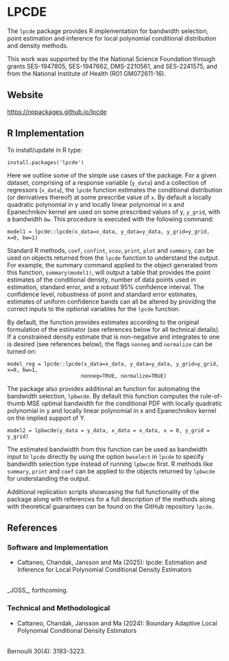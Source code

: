 # LPCDE
The `lpcde` package provides R implementation for bandwidth selection,
point estimation and inference for local polynomial conditional distribution
and density methods.

This work was supported by the the National Science Foundation through grants
SES-1947805, SES-1947662, DMS-2210561, and SES-2241575,
and from the National Institute of Health (R01 GM072611-16).

## Website
https://nppackages.github.io/lpcde

## R Implementation
To install/update in R type:
```
install.packages('lpcde')
```
Here we outline some of the simple use cases of the package. For a given dataset, 
comprising of a response variable (`y_data`) and a collection of regressors (`x_data`),
the `lpcde` function estimates the conditional distribution (or derivatives thereof)
at some prescribe value of `x`. By default a locally quadratic polynomial in y 
and locally linear polynomial in x and Epanechnikov kernel are used on  some prescribed 
values of y, `y_grid`, with a bandwidth `bw`.
This procedure is executed with the following command:
```
model1 = lpcde::lpcde(x_data=x_data, y_data=y_data, y_grid=y_grid, x=0, bw=1)
```
Standard R methods, `coef`, `confint`, `vcov`, `print`, `plot` and `summary`, 
can be used on objects returned from the `lpcde` function to understand the output.
For example, the summary command applied to the object generated from this function,
`summary(model1)`, will output a table that provides the point estimates of the 
conditional density, number of data points used in estimation, standard error, 
and a robust 95% confidence interval. The confidence level, robustness of point 
and standard error estimates, estimates of uniform confidence bands can all be 
altered by providing the correct inputs to the optional variables for the `lpcde`
function.

By default, the function provides estimates according to the original
formulation of the estimator (see references below for all technical details).
If a constrained density estimate that is non-negative and integrates to one is 
desired (see references below), 
the flags `nonneg` and `normalize` can be turned on:
```
model_reg = lpcde::lpcde(x_data=x_data, y_data=y_data, y_grid=y_grid, x=0, bw=1,
                        nonneg=TRUE, normalize=TRUE)
```

The package also provides additional an function for automating the bandwidth 
selection, `lpbwcde`. By default this function computes the rule-of-thumb MSE 
optimal bandwidth for the conditional PDF with locally quadratic polynomial in y 
and locally linear polynomial in x and Epanechnikov kernel on the implied support
of Y.
```
model2 = lpbwcde(y_data = y_data, x_data = x_data, x = 0, y_grid = y_grid)

```
The estimated bandwidth from this function can be used as bandwidth input to
`lpcde` directly by using the option `bwselect` in `lpcde` to specify bandwidth
selection type instead of running `lpbwcde` first.
R methods like `summary`, `print` and `coef` can be applied to the objects 
returned by `lpbwcde` for understanding the output.

Additional replication scripts showcasing the full functionality of the package 
along with references for a full description of the methods along with
theoretical guarantees can be found on the GitHub repository `lpcde`.

## References
### Software and Implementation
- Cattaneo, Chandak, Jansson and Ma (2025):
lpcde: Estimation and Inference for Local Polynomial Conditional Density Estimators
<br>
_JOSS_, forthcoming.

### Technical and Methodological
-  Cattaneo, Chandak, Jansson and Ma (2024): 
Boundary Adaptive Local Polynomial Conditional Density Estimators
<br>
Bernoulli 30(4): 3193-3223.
